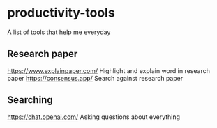 # productivity-tools
A list of tools that help me everyday

## Research paper
https://www.explainpaper.com/ Highlight and explain word in research paper
https://consensus.app/  Search against research paper

## Searching
https://chat.openai.com/ Asking questions about everything


